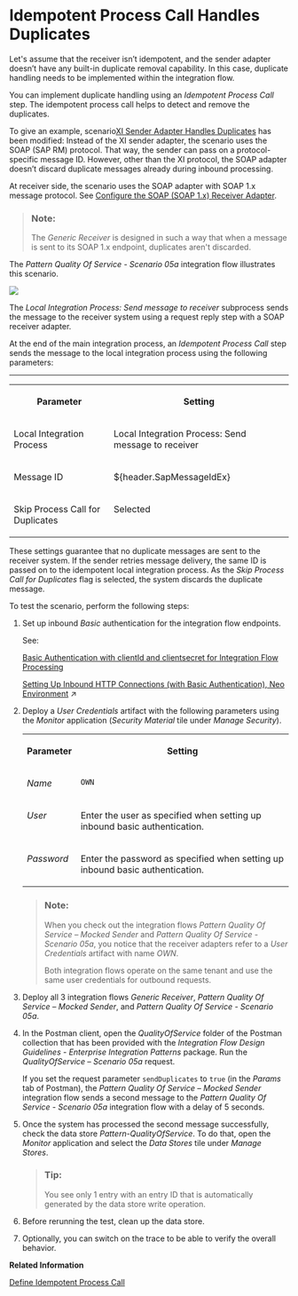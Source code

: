 <!-- loioda18f7332adc49a6b6999cf0934822ae -->

# Idempotent Process Call Handles Duplicates

Let's assume that the receiver isn’t idempotent, and the sender adapter doesn’t have any built-in duplicate removal capability. In this case, duplicate handling needs to be implemented within the integration flow.

You can implement duplicate handling using an *Idempotent Process Call* step. The idempotent process call helps to detect and remove the duplicates.

To give an example, scenario[XI Sender Adapter Handles Duplicates](xi-sender-adapter-handles-duplicates-7c9a0fd.md) has been modified: Instead of the XI sender adapter, the scenario uses the SOAP \(SAP RM\) protocol. That way, the sender can pass on a protocol-specific message ID. However, other than the XI protocol, the SOAP adapter doesn’t discard duplicate messages already during inbound processing.

At receiver side, the scenario uses the SOAP adapter with SOAP 1.x message protocol. See [Configure the SOAP \(SOAP 1.x\) Receiver Adapter](configure-the-soap-soap-1-x-receiver-adapter-57f7b34.md).

> ### Note:  
> The *Generic Receiver* is designed in such a way that when a message is sent to its SOAP 1.x endpoint, duplicates aren't discarded.

The *Pattern Quality Of Service - Scenario 05a* integration flow illustrates this scenario.

![](images/Integration_Flow_05a_idempotant_process_call_8047f70.png)

The *Local Integration Process: Send message to receiver* subprocess sends the message to the receiver system using a request reply step with a SOAP receiver adapter.

At the end of the main integration process, an *Idempotent Process Call* step sends the message to the local integration process using the following parameters:

****


<table>
<tr>
<th valign="top">

Parameter

</th>
<th valign="top">

Setting

</th>
</tr>
<tr>
<td valign="top">

Local Integration Process

</td>
<td valign="top">

Local Integration Process: Send message to receiver

</td>
</tr>
<tr>
<td valign="top">

Message ID

</td>
<td valign="top">

$\{header.SapMessageIdEx\}

</td>
</tr>
<tr>
<td valign="top">

Skip Process Call for Duplicates

</td>
<td valign="top">

Selected

</td>
</tr>
</table>

These settings guarantee that no duplicate messages are sent to the receiver system. If the sender retries message delivery, the same ID is passed on to the idempotent local integration process. As the *Skip Process Call for Duplicates* flag is selected, the system discards the duplicate message.

To test the scenario, perform the following steps:

1.  Set up inbound *Basic* authentication for the integration flow endpoints.

    See:

    [Basic Authentication with clientId and clientsecret for Integration Flow Processing](../40-RemoteSystems/basic-authentication-with-clientid-and-clientsecret-for-integration-flow-processing-647eeb3.md)

    [Setting Up Inbound HTTP Connections (with Basic Authentication), Neo Environment](https://help.sap.com/viewer/368c481cd6954bdfa5d0435479fd4eaf/Cloud/en-US/391c45cfcd0f4435952ab085283b7f7d.html "") :arrow_upper_right:

2.  Deploy a *User Credentials* artifact with the following parameters using the *Monitor* application \(*Security Material* tile under *Manage Security*\).


    <table>
    <tr>
    <th valign="top">

    Parameter
    
    </th>
    <th valign="top">

    Setting
    
    </th>
    </tr>
    <tr>
    <td valign="top">
    
    *Name*
    
    </td>
    <td valign="top">
    
    `OWN`
    
    </td>
    </tr>
    <tr>
    <td valign="top">
    
    *User*
    
    </td>
    <td valign="top">
    
    Enter the user as specified when setting up inbound basic authentication.
    
    </td>
    </tr>
    <tr>
    <td valign="top">
    
    *Password*
    
    </td>
    <td valign="top">
    
    Enter the password as specified when setting up inbound basic authentication.
    
    </td>
    </tr>
    </table>
    
    > ### Note:  
    > When you check out the integration flows *Pattern Quality Of Service – Mocked Sender* and *Pattern Quality Of Service - Scenario 05a*, you notice that the receiver adapters refer to a *User Credentials* artifact with name *OWN*.
    > 
    > Both integration flows operate on the same tenant and use the same user credentials for outbound requests.

3.  Deploy all 3 integration flows *Generic Receiver*, *Pattern Quality Of Service – Mocked Sender*, and *Pattern Quality Of Service - Scenario 05a*.
4.  In the Postman client, open the *QualityOfService* folder of the Postman collection that has been provided with the *Integration Flow Design Guidelines - Enterprise Integration Patterns* package. Run the *QualityOfService – Scenario 05a* request.

    If you set the request parameter `sendDuplicates` to `true` \(in the *Params* tab of Postman\), the *Pattern Quality Of Service – Mocked Sender* integration flow sends a second message to the *Pattern Quality Of Service - Scenario 05a* integration flow with a delay of 5 seconds.

5.  Once the system has processed the second message successfully, check the data store *Pattern-QualityOfService*. To do that, open the *Monitor* application and select the *Data Stores* tile under *Manage Stores*.

    > ### Tip:  
    > You see only 1 entry with an entry ID that is automatically generated by the data store write operation.

6.  Before rerunning the test, clean up the data store.
7.  Optionally, you can switch on the trace to be able to verify the overall behavior.

**Related Information**  


[Define Idempotent Process Call](define-idempotent-process-call-84c85d7.md "Execute a process call step to check if an incoming message was already processed, and skip the processing of this message.")

